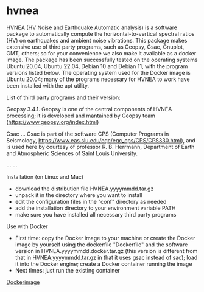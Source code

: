 # hvnea

HVNEA (HV Noise and Earthquake Automatic analysis) is a software package to automatically 
compute the horizontal-to-vertical spectral ratios (HV) on earthquakes and ambient noise vibrations.
This package makes extensive use of third party programs, such as Geopsy, Gsac, Gnuplot, GMT, others;
so for your convenience we also make it available as a docker image.
The package has been successfully tested on the operating systems Ubuntu 20.04, Ubuntu 22.04, Debian 10 and Debian 11, with the program versions listed below. The operating system used for the Docker image is Ubuntu 20.04; many of the programs necessary for HVNEA to work have been installed with the apt utility.

List of third party programs and their version:

Geopsy 3.4.1.
Geopsy is one of the central components of HVNEA processing; it is developed and mantained by Geopsy team (https://www.geopsy.org/index.html)

Gsac ... 
Gsac is part of the software CPS (Computer Programs in Seismology, https://www.eas.slu.edu/eqc/eqc_cps/CPS/CPS330.html),
and is used here by courtesy of professor R. B. Herrmann, Department of Earth and Atmospheric Sciences of Saint Louis University.

...
...

Installation (on Linux and Mac)
- download the distribution file HVNEA.yyyymmdd.tar.gz
- unpack it in the directory where you want to install
- edit the configuration files in the "conf" directory as needed
- add the installation directory to your environment variable PATH
- make sure you have installed all necessary third party programs

Use with Docker
- First time:
copy the Docker image to your machine or create the Docker image by yourself using the dockerfile "Dockerfile" and the software version in HVNEA.yyyymmdd.docker.tar.gz (this version is different from that in HVNEA.yyyymmdd.tar.gz in that it uses gsac instead of sac); load it into the Docker engine; create a Docker container running the image
- Next times:
just run the existing container

[Dockerimage](https://hub.docker.com/r/ingv/hvnea)

